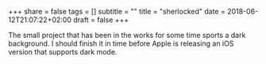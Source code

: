 +++
share = false
tags = []
subtitle = ""
title = "sherlocked"
date = 2018-06-12T21:07:22+02:00
draft =  false
+++

The small project that has been in the works for some time sports a dark background. I should finish it in time before Apple is releasing an iOS version that supports dark mode. 
